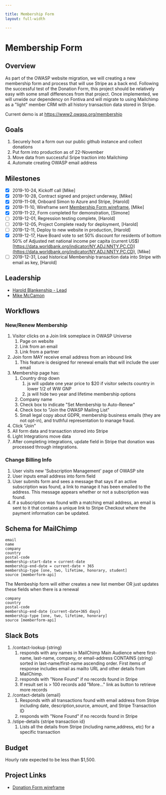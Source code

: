 ```yaml
---

title: Membership Form
layout: full-width

---
```


# Membership Form

## Overview

As part of the OWASP website migration, we will creating a new membership form and process that will use Stripe as a back end. Following the successful test of the Donation Form, this project should be relatively easy with some small differences from that project. Once implemented, we will unwide our dependency on Fontiva and will migrate to using Mailchimp as a "light" member CRM with all history transaction data stored in Stripe.

Current demo is at https://www2.owasp.org/membership

## Goals
1. Securely host a form oun our public github instance and collect donations
2. Put form into production as of 22-November
3. Move data from successful Sripe traction into Mailchimp
4. Automate creating OWASP email address

## Milestones
- [x] 2019-10-24, Kickoff call [Mike]
- [x] 2019-10-28, Contract signed and project underway, [Mike]
- [x] 2019-11-08, Onboard Simon to Azure and Stripe, [Harold]
- [x] 2019-11-10, Wireframe sent [Membership Form wireframe](/www-staff/files/membership-wireframe.pdf), [Mike] 
- [x] 2019-11-22, Form completed for demonstration, [Simone]
- [ ] 2019-12-01, Regression testing complete, [Harold]
- [ ] 2019-12-05, Project Complete ready for deployment, [Harold]
- [ ] 2019-12-11, Deploy to new website in production, [Harold]
- [x] 2019-12-17, Have Board vote to set 50% discount for residents of bottom 50% of Adjusted net national income per capita (current US$) [https://data.worldbank.org/indicator/NY.ADJ.NNTY.PC.CD](https://data.worldbank.org/indicator/NY.ADJ.NNTY.PC.CD), [Mike]
- [ ] 2019-12-31, Load historical Membership transaction data into Stripe with email as key, [Harold]

## Leadership

* [Harold Blankenship - Lead](mailto:Harold.blankenship@owasp.com?subject=Project:%20Donation%20Form)
* [Mike McCamon](mailto:mike.mccamon@owasp.com?subject=Project:%20Donation%20Form)

## Workflows
### New/Renew Membership
1. Visitor clicks on a Join link someplace in OWASP Universe
   1. Page on website
   2. Link from an email
   3. Link from a partner
2. Join form MAY receive email address from an inbound link
   1. This feature is designed for renewal emails that will include the user email
3. Membership page has:
   1. Country drop down
      1. js will update one year price to $20 if visitor selects country in lower 1/2 of WW GNP
      2. js will hide two year and lifetime membership options
   1. Company name
   1. Check box to indicate "Set Membership to Auto-Renew"
   4. Check box to "Join the OWASP Mailing List"
   4. Small legal copy about GDPR, membership business emails (they are not opt-in), and truthful representation to manage fraud. 
4. Click "Join"
4. All form data and transaction stored into Stripe
5. Light Integrations move data
6. After completing integrations, update field in Stripe that donation was processed through integrations.

### Change Billing Info
1. User visits new 'Subscription Management' page of OWASP site
2. User inputs email address into form field
3. User submits form and sees a message that says if an active subscription was found, a link to manage it has been emailed to the address.  This message appears whether or not a subscription was found.
4. If a subscription was found with a matching email address, an email is sent to it that contains a unique link to Stripe Checkout where the payment information can be updated.
  
## Schema for MailChimp

```
email
name
company
country
postal-code
membership-start-date = current-date
membership-end-date = current-date + 365
membership-type [one, two, lifetime, honorary, student]
source [memberform-api]
```

The Membeship form will either creates a new list member OR just updates these fields when there is a renewal

```
company
country
postal-code
membership-end-date {current-date+365 days}
membership-type [one, two, lifetime, honorary]
source [memberform-api]
```
## Slack Bots
1. /contact-lookup {string}
   1. responds with any names in MailChimp Main Audience where first-name, last-name, company, or email-address CONTAINS {string} sorted in last-name/first-name ascending order. First items of response includes email as mailto URL and other details from MailChimp.
   2. responds with "None Found" if no records found in Stripe
   3. If result set is > 100 records add "More..." link as button to retrieve more records
2. /contact-details {email}
   1. Responds with all transactions found with email address from Stripe including date, description,source, amount, and Stripe Transaction ID
   2. responds with "None Found" if no records found in Stripe
3. /stipe-details {stripe transaction id}
   1. Lists all the details from Stripe (including name,address, etc) for a specific transaction
   
## Budget
Hourly rate expected to be less than $1,500.

## Project Links
* [Donation Form wireframe](/www-staff/files/membership-wireframe.pdf)

